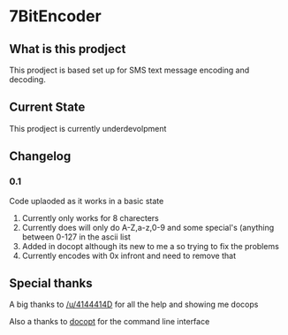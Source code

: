 # 7BitEncoder
## What is this prodject

This prodject is based set up for SMS text message encoding and decoding.

## Current State

This prodject is currently underdevolpment

## Changelog

### 0.1

Code uplaoded as it works in a basic state
1. Currently only works for 8 charecters
2. Currently does will only do A-Z,a-z,0-9 and some special's (anything between 0-127 in the ascii list
3. Added in docopt although its new to me a so trying to fix the problems
4. Currently encodes with 0x infront and need to remove that

## Special thanks

A big thanks to [/u/4144414D](https://github.com/4144414D) for all the help and showing me docops

Also a thanks to [docopt](http://docopt.org/) for the command line interface 
